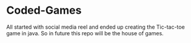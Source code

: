 # Coded-Games
All started with social media reel  and ended up creating the Tic-tac-toe game in java. So in future this repo will be the house of games.
